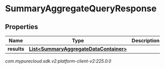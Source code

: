# SummaryAggregateQueryResponse


## Properties

| Name | Type | Description | Notes |
| ------------ | ------------- | ------------- | ------------- |
| **results** | [**List&lt;SummaryAggregateDataContainer&gt;**](SummaryAggregateDataContainer) |  |  [optional] |




_com.mypurecloud.sdk.v2:platform-client-v2:225.0.0_
